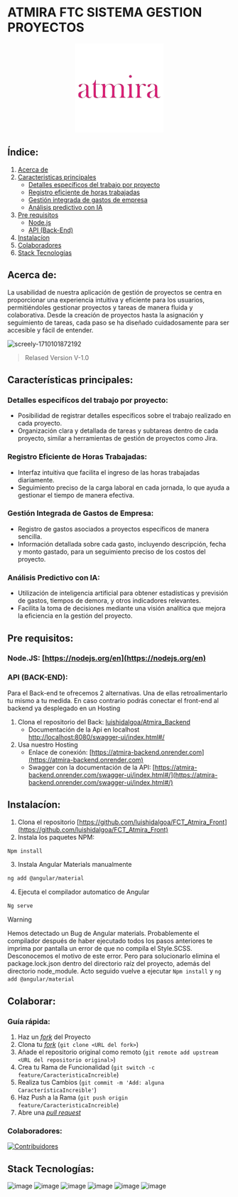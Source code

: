 # ATMIRA FTC SISTEMA GESTION PROYECTOS
<div align="center">
   <a href="https://github.com/luishidalgoa/FCT_Atmira_Front"></a>
      <img src="https://github.com/luishidalgoa/FCT_Atmira_Front/blob/master/src/assets/atmira_logo.png" alt="Logo" width="200" />
   </a>
</div>

## Índice:

1. [Acerca de](#acerca-de)
2. [Caracteristicas principales](#características-principales)
    - [Detalles específicos del trabajo por proyecto](#detalles-especifícos-del-trabajo-por-proyecto)
    - [Registro eficiente de horas trabajadas](#registro-eficiente-de-horas-trabajadas)
    - [Gestión integrada de gastos de empresa](#gestión-integrada-de-gastos-de-empresa)
    - [Análisis predictivo con IA](#análisis-predictivo-con-ia)
3. [Pre requisitos](#pre-requisitos)
    - [Node.js](#nodejs-httpsnodejsorgen)
    - [API (Back-End)](#api-back-end)
4. [Instalacíon](#instalacíon)
5. [Colaboradores](#colaboradores)
6. [Stack Tecnologías](#stack-tecnologías)

## Acerca de:
La usabilidad de nuestra aplicación de gestión de proyectos se centra en proporcionar una experiencia intuitiva y eficiente para los usuarios, permitiéndoles gestionar proyectos y tareas de manera fluida y colaborativa. Desde la creación de proyectos hasta la asignación y seguimiento de tareas, cada paso se ha diseñado cuidadosamente para ser accesible y fácil de entender.

![screely-1710101872192](https://github.com/luishidalgoa/FCT_Atmira_Front/assets/119078933/9f3ba9ff-1310-4c6f-a887-ea69186722a6)
<footer>
  
> Relased Version V-1.0
  
</footer>

## Características principales:
### Detalles especifícos del trabajo por proyecto:
  - Posibilidad de registrar detalles específicos sobre el trabajo realizado en cada proyecto.
  - Organización clara y detallada de tareas y subtareas dentro de cada proyecto, similar a herramientas de gestión de proyectos como Jira.
### Registro Eficiente de Horas Trabajadas:
  - Interfaz intuitiva que facilita el ingreso de las horas trabajadas diariamente.
  - Seguimiento preciso de la carga laboral en cada jornada, lo que ayuda a gestionar el tiempo de manera efectiva.
### Gestión Integrada de Gastos de Empresa:
  - Registro de gastos asociados a proyectos específicos de manera sencilla.
  - Información detallada sobre cada gasto, incluyendo descripción, fecha y monto gastado, para un seguimiento preciso de los costos del proyecto.
### Análisis Predictivo con IA:
  - Utilización de inteligencia artificial para obtener estadísticas y previsión de gastos, tiempos de demora, y otros indicadores relevantes.
  - Facilita la toma de decisiones mediante una visión analítica que mejora la eficiencia en la gestión del proyecto.
## Pre requisitos:
### Node.JS: [https://nodejs.org/en](https://nodejs.org/en)
### API (BACK-END):
Para el Back-end te ofrecemos 2 alternativas. Una de ellas retroalimentarlo tu mismo a tu medida. En caso contrario podrás conectar el front-end al backend ya desplegado en un Hosting
1. Clona el repositorio del Back: [luishidalgoa/Atmira_Backend](https://github.com/luishidalgoa/Atmira_Backend)
    - Documentación de la Api en localhost [http://localhost:8080/swagger-ui/index.html#/](http://localhost:8080/swagger-ui/index.html#/)
2. Usa nuestro Hosting
    - Enlace de conexión: [https://atmira-backend.onrender.com](https://atmira-backend.onrender.com)
    - Swagger con la documentación de la API: [https://atmira-backend.onrender.com/swagger-ui/index.html#/](https://atmira-backend.onrender.com/swagger-ui/index.html#/)
## Instalacíon:
1. Clona el repositorio [https://github.com/luishidalgoa/FCT_Atmira_Front](https://github.com/luishidalgoa/FCT_Atmira_Front)
2. Instala los paquetes NPM:
```sh
Npm install
```
3.	Instala Angular Materials manualmente
```sh
ng add @angular/material
```
4.	Ejecuta el compilador automatico de Angular
```sh
Ng serve
```
> [!WARNING]
> Hemos detectado un Bug de Angular materials. Probablemente el compilador después de haber ejecutado todos los pasos anteriores te imprima por pantalla un error de que no compila el Style.SCSS. Desconocemos el motivo de este error. Pero para solucionarlo elimina el package.lock.json dentro del directorio raíz del proyecto, además del directorio node_module. Acto seguido vuelve a ejecutar `Npm install` y `ng add @angular/material`

## Colaborar:
### Guía rápida:

1. Haz un [_fork_](https://github.com/luishidalgoa/FCT_Atmira_Front/fork) del Proyecto
2. Clona tu [_fork_](https://github.com/luishidalgoa/FCT_Atmira_Front/fork) (`git clone <URL del fork>`)
3. Añade el repositorio original como remoto (`git remote add upstream <URL del repositorio original>`)
4. Crea tu Rama de Funcionalidad (`git switch -c feature/CaracteristicaIncreible`)
5. Realiza tus Cambios (`git commit -m 'Add: alguna CaracterísticaIncreible'`)
6. Haz Push a la Rama (`git push origin feature/CaracteristicaIncreible`)
7. Abre una [_pull request_](https://github.com/luishidalgoa/FCT_Atmira_Front/pulls)
### Colaboradores:
[![Contribuidores](https://contrib.rocks/image?repo=luishidalgoa/FCT_Atmira_Front)](https://github.com/luishidalgoa/FCT_Atmira_Front/graphs/contributors)
## Stack Tecnologías:
![image](https://img.shields.io/badge/Angular-DD0031?style=for-the-badge&logo=angular&logoColor=white)
![image](https://img.shields.io/badge/Jest-C21325?style=for-the-badge&logo=jest&logoColor=white)
![image](https://img.shields.io/badge/Tailwind_CSS-38B2AC?style=for-the-badge&logo=tailwind-css&logoColor=white)
![image](https://img.shields.io/badge/Node%20js-339933?style=for-the-badge&logo=nodedotjs&logoColor=white)
![image](https://img.shields.io/badge/Vercel-000000?style=for-the-badge&logo=vercel&logoColor=white)
![image](https://img.shields.io/badge/Adobe%20XD-470137?style=for-the-badge&logo=Adobe%20XD&logoColor=#FF61F6)
